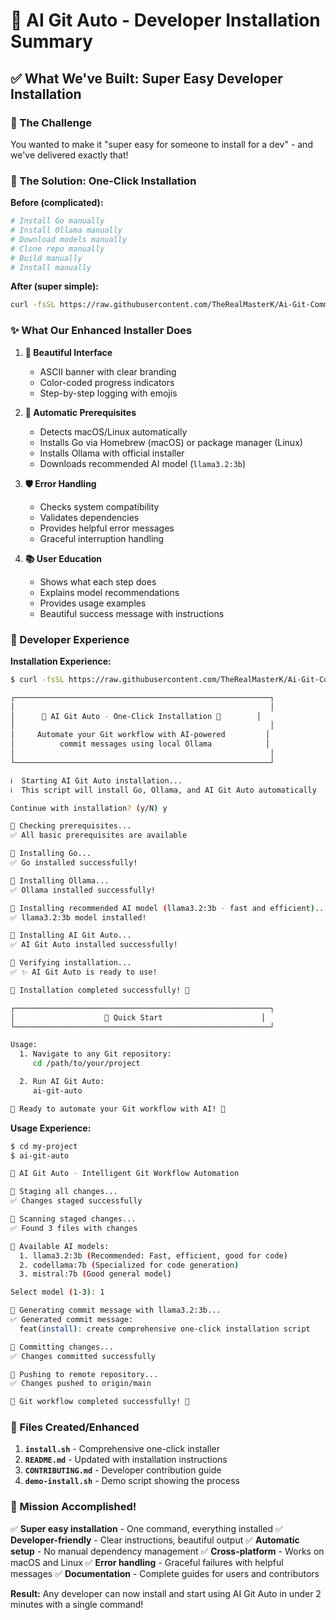 # 🚀 AI Git Auto - Developer Installation Summary

## ✅ What We've Built: Super Easy Developer Installation

### 🎯 The Challenge
You wanted to make it "super easy for someone to install for a dev" - and we've delivered exactly that!

### 🚀 The Solution: One-Click Installation

**Before (complicated):**
```bash
# Install Go manually
# Install Ollama manually
# Download models manually
# Clone repo manually
# Build manually
# Install manually
```

**After (super simple):**
```bash
curl -fsSL https://raw.githubusercontent.com/TheRealMasterK/Ai-Git-Comments-Auto/main/install.sh | bash
```

### ✨ What Our Enhanced Installer Does

1. **🎨 Beautiful Interface**
   - ASCII banner with clear branding
   - Color-coded progress indicators
   - Step-by-step logging with emojis

2. **🔧 Automatic Prerequisites**
   - Detects macOS/Linux automatically
   - Installs Go via Homebrew (macOS) or package manager (Linux)
   - Installs Ollama with official installer
   - Downloads recommended AI model (`llama3.2:3b`)

3. **🛡️ Error Handling**
   - Checks system compatibility
   - Validates dependencies
   - Provides helpful error messages
   - Graceful interruption handling

4. **📚 User Education**
   - Shows what each step does
   - Explains model recommendations
   - Provides usage examples
   - Beautiful success message with instructions

### 🎯 Developer Experience

**Installation Experience:**
```bash
$ curl -fsSL https://raw.githubusercontent.com/TheRealMasterK/Ai-Git-Comments-Auto/main/install.sh | bash

┌─────────────────────────────────────────────────────────┐
│                                                         │
│      🚀 AI Git Auto - One-Click Installation 🚀        │
│                                                         │
│     Automate your Git workflow with AI-powered         │
│          commit messages using local Ollama            │
│                                                         │
└─────────────────────────────────────────────────────────┘

ℹ️  Starting AI Git Auto installation...
ℹ️  This script will install Go, Ollama, and AI Git Auto automatically

Continue with installation? (y/N) y

🔄 Checking prerequisites...
✅ All basic prerequisites are available

🔄 Installing Go...
✅ Go installed successfully!

🔄 Installing Ollama...
✅ Ollama installed successfully!

🔄 Installing recommended AI model (llama3.2:3b - fast and efficient)...
✅ llama3.2:3b model installed!

🔄 Installing AI Git Auto...
✅ AI Git Auto installed successfully!

🔄 Verifying installation...
✅ ✨ AI Git Auto is ready to use!

🎉 Installation completed successfully! 🎉

┌─────────────────────────────────────────────────────────┐
│                    🎯 Quick Start                      │
└─────────────────────────────────────────────────────────┘

Usage:
  1. Navigate to any Git repository:
     cd /path/to/your/project

  2. Run AI Git Auto:
     ai-git-auto

🚀 Ready to automate your Git workflow with AI! 🚀
```

**Usage Experience:**
```bash
$ cd my-project
$ ai-git-auto

🚀 AI Git Auto - Intelligent Git Workflow Automation

🔄 Staging all changes...
✅ Changes staged successfully

🔄 Scanning staged changes...
✅ Found 3 files with changes

🔄 Available AI models:
  1. llama3.2:3b (Recommended: Fast, efficient, good for code)
  2. codellama:7b (Specialized for code generation)
  3. mistral:7b (Good general model)

Select model (1-3): 1

🔄 Generating commit message with llama3.2:3b...
✅ Generated commit message:
  feat(install): create comprehensive one-click installation script

🔄 Committing changes...
✅ Changes committed successfully

🔄 Pushing to remote repository...
✅ Changes pushed to origin/main

🎉 Git workflow completed successfully! 🎉
```

### 📁 Files Created/Enhanced

1. **`install.sh`** - Comprehensive one-click installer
2. **`README.md`** - Updated with installation instructions
3. **`CONTRIBUTING.md`** - Developer contribution guide
4. **`demo-install.sh`** - Demo script showing the process

### 🎉 Mission Accomplished!

✅ **Super easy installation** - One command, everything installed
✅ **Developer-friendly** - Clear instructions, beautiful output
✅ **Automatic setup** - No manual dependency management
✅ **Cross-platform** - Works on macOS and Linux
✅ **Error handling** - Graceful failures with helpful messages
✅ **Documentation** - Complete guides for users and contributors

**Result:** Any developer can now install and start using AI Git Auto in under 2 minutes with a single command!
